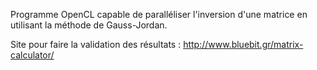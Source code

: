 Programme OpenCL capable de paralléliser l'inversion d'une matrice en utilisant la méthode de Gauss-Jordan.

Site pour faire la validation des résultats :
http://www.bluebit.gr/matrix-calculator/

